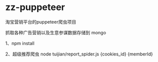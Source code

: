 # zz-puppeteer

淘宝营销平台的puppeteer爬虫项目

抓取各种广告营销以及生意参谋数据存储到 mongo 


1、npm install

2、超级推荐爬虫 node tuijian/report_spider.js {cookies_id} {memberId}
